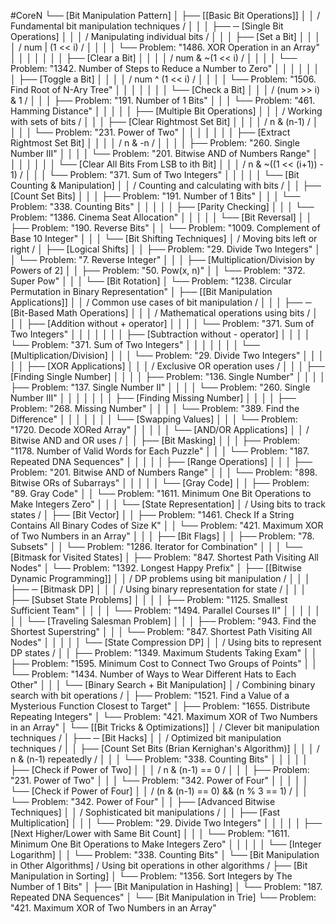 #CoreN
└──  [Bit Manipulation Pattern]
    │
    ├── [[Basic Bit Operations]]
    │   │   / Fundamental bit manipulation techniques /
    │   │
    │   ├── ─ [Single Bit Operations]
    │   │   │   / Manipulating individual bits /
    │   │   │   ├── [Set a Bit]
    │   │   │   │   / num | (1 << i) /
    │   │   │   │   └── Problem: "1486. XOR Operation in an Array"
    │   │   │   │
    │   │   │   ├── [Clear a Bit]
    │   │   │   │   / num & ~(1 << i) /
    │   │   │   │   └── Problem: "1342. Number of Steps to Reduce a Number to Zero"
    │   │   │   │
    │   │   │   ├── [Toggle a Bit]
    │   │   │   │   / num ^ (1 << i) /
    │   │   │   │   └── Problem: "1506. Find Root of N-Ary Tree"
    │   │   │   │
    │   │   │   └── [Check a Bit]
    │   │   │       / (num >> i) & 1 /
    │   │   │       ├── Problem: "191. Number of 1 Bits"
    │   │   │       └── Problem: "461. Hamming Distance"
    │   │   │
    │   │   ├── [Multiple Bit Operations]
    │   │   │   / Working with sets of bits /
    │   │   │   ├── [Clear Rightmost Set Bit]
    │   │   │   │   / n & (n-1) /
    │   │   │   │   └── Problem: "231. Power of Two"
    │   │   │   │
    │   │   │   ├── [Extract Rightmost Set Bit]
    │   │   │   │   / n & -n /
    │   │   │   │   ├── Problem: "260. Single Number III"
    │   │   │   │   └── Problem: "201. Bitwise AND of Numbers Range"
    │   │   │   │
    │   │   │   └── [Clear All Bits From LSB to ith Bit]
    │   │   │       / n & ~((1 << (i+1)) - 1) /
    │   │   │       └── Problem: "371. Sum of Two Integers"
    │   │   │
    │   │   └── [Bit Counting & Manipulation]
    │   │       / Counting and calculating with bits /
    │   │       ├── [Count Set Bits]
    │   │       │   ├── Problem: "191. Number of 1 Bits"
    │   │       │   └── Problem: "338. Counting Bits"
    │   │       │
    │   │       ├── [Parity Checking]
    │   │       │   └── Problem: "1386. Cinema Seat Allocation"
    │   │       │
    │   │       └── [Bit Reversal]
    │   │           ├── Problem: "190. Reverse Bits"
    │   │           └── Problem: "1009. Complement of Base 10 Integer"
    │   │
    │   └── [Bit Shifting Techniques]
    │       / Moving bits left or right /
    │       ├── [Logical Shifts]
    │       │   ├── Problem: "29. Divide Two Integers"
    │       │   └── Problem: "7. Reverse Integer"
    │       │
    │       ├── [Multiplication/Division by Powers of 2]
    │       │   ├── Problem: "50. Pow(x, n)"
    │       │   └── Problem: "372. Super Pow"
    │       │
    │       └── [Bit Rotation]
    │           └── Problem: "1238. Circular Permutation in Binary Representation"
    │
    ├── [[Bit Manipulation Applications]]
    │   │   / Common use cases of bit manipulation /
    │   │
    │   ├── ─ [Bit-Based Math Operations]
    │   │   │   / Mathematical operations using bits /
    │   │   │   ├── [Addition without + operator]
    │   │   │   │   └── Problem: "371. Sum of Two Integers"
    │   │   │   │
    │   │   │   ├── [Subtraction without - operator]
    │   │   │   │   └── Problem: "371. Sum of Two Integers"
    │   │   │   │
    │   │   │   └── [Multiplication/Division]
    │   │   │       └── Problem: "29. Divide Two Integers"
    │   │   │
    │   │   ├── [XOR Applications]
    │   │   │   / Exclusive OR operation uses /
    │   │   │   ├── [Finding Single Number]
    │   │   │   │   ├── Problem: "136. Single Number"
    │   │   │   │   ├── Problem: "137. Single Number II"
    │   │   │   │   └── Problem: "260. Single Number III"
    │   │   │   │
    │   │   │   ├── [Finding Missing Number]
    │   │   │   │   ├── Problem: "268. Missing Number"
    │   │   │   │   └── Problem: "389. Find the Difference"
    │   │   │   │
    │   │   │   └── [Swapping Values]
    │   │   │       └── Problem: "1720. Decode XORed Array"
    │   │   │
    │   │   └── [AND/OR Applications]
    │   │       / Bitwise AND and OR uses /
    │   │       ├── [Bit Masking]
    │   │       │   ├── Problem: "1178. Number of Valid Words for Each Puzzle"
    │   │       │   └── Problem: "187. Repeated DNA Sequences"
    │   │       │
    │   │       ├── [Range Operations]
    │   │       │   ├── Problem: "201. Bitwise AND of Numbers Range"
    │   │       │   └── Problem: "898. Bitwise ORs of Subarrays"
    │   │       │
    │   │       └── [Gray Code]
    │   │           ├── Problem: "89. Gray Code"
    │   │           └── Problem: "1611. Minimum One Bit Operations to Make Integers Zero"
    │   │
    │   └── [State Representation]
    │       / Using bits to track states /
    │       ├── [Bit Vector]
    │       │   ├── Problem: "1461. Check If a String Contains All Binary Codes of Size K"
    │       │   └── Problem: "421. Maximum XOR of Two Numbers in an Array"
    │       │
    │       ├── [Bit Flags]
    │       │   ├── Problem: "78. Subsets"
    │       │   └── Problem: "1286. Iterator for Combination"
    │       │
    │       └── [Bitmask for Visited States]
    │           ├── Problem: "847. Shortest Path Visiting All Nodes"
    │           └── Problem: "1392. Longest Happy Prefix"
    │
    ├── [[Bitwise Dynamic Programming]]
    │   │   / DP problems using bit manipulation /
    │   │
    │   ├── ─ [Bitmask DP]
    │   │   │   / Using binary representation for state /
    │   │   │   ├── [Subset State Problems]
    │   │   │   │   ├── Problem: "1125. Smallest Sufficient Team"
    │   │   │   │   └── Problem: "1494. Parallel Courses II"
    │   │   │   │
    │   │   │   └── [Traveling Salesman Problem]
    │   │   │       ├── Problem: "943. Find the Shortest Superstring"
    │   │   │       └── Problem: "847. Shortest Path Visiting All Nodes"
    │   │   │
    │   │   └── [State Compression DP]
    │   │       / Using bits to represent DP states /
    │   │       ├── Problem: "1349. Maximum Students Taking Exam"
    │   │       ├── Problem: "1595. Minimum Cost to Connect Two Groups of Points"
    │   │       └── Problem: "1434. Number of Ways to Wear Different Hats to Each Other"
    │   │
    │   └── [Binary Search + Bit Manipulation]
    │       / Combining binary search with bit operations /
    │       ├── Problem: "1521. Find a Value of a Mysterious Function Closest to Target"
    │       ├── Problem: "1655. Distribute Repeating Integers"
    │       └── Problem: "421. Maximum XOR of Two Numbers in an Array"
    │
    └── [[Bit Tricks & Optimizations]]
        │   / Clever bit manipulation techniques /
        │
        ├── ─ [Bit Hacks]
        │   │   / Optimized bit manipulation techniques /
        │   │   ├── [Count Set Bits (Brian Kernighan's Algorithm)]
        │   │   │   / n & (n-1) repeatedly /
        │   │   │   └── Problem: "338. Counting Bits"
        │   │   │
        │   │   ├── [Check if Power of Two]
        │   │   │   / n & (n-1) == 0 /
        │   │   │   ├── Problem: "231. Power of Two"
        │   │   │   └── Problem: "342. Power of Four"
        │   │   │
        │   │   └── [Check if Power of Four]
        │   │       / (n & (n-1) == 0) && (n % 3 == 1) /
        │   │       └── Problem: "342. Power of Four"
        │   │
        ├── [Advanced Bitwise Techniques]
        │   │   / Sophisticated bit manipulations /
        │   │   ├── [Fast Multiplication]
        │   │   │   └── Problem: "29. Divide Two Integers"
        │   │   │
        │   │   ├── [Next Higher/Lower with Same Bit Count]
        │   │   │   └── Problem: "1611. Minimum One Bit Operations to Make Integers Zero"
        │   │   │
        │   │   └── [Integer Logarithm]
        │   │       └── Problem: "338. Counting Bits"
        │
        └── [Bit Manipulation in Other Algorithms]
            / Using bit operations in other algorithms /
            ├── [Bit Manipulation in Sorting]
            │   └── Problem: "1356. Sort Integers by The Number of 1 Bits"
            │
            ├── [Bit Manipulation in Hashing]
            │   └── Problem: "187. Repeated DNA Sequences"
            │
            └── [Bit Manipulation in Trie]
                └── Problem: "421. Maximum XOR of Two Numbers in an Array"
